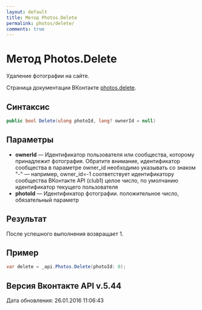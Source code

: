 ```yaml
---
layout: default
title: Метод Photos.Delete
permalink: photos/delete/
comments: true
---
```

# Метод Photos.Delete
Удаление фотографии на сайте.

Страница документации ВКонтакте [photos.delete](https://vk.com/dev/photos.delete).

## Синтаксис
``` csharp
public bool Delete(ulong photoId, long? ownerId = null)
```

## Параметры
+ **ownerId** — Идентификатор пользователя или сообщества, которому принадлежит фотография. Обратите внимание, идентификатор сообщества в параметре owner_id необходимо указывать со знаком "-" — например, owner_id=-1 соответствует идентификатору сообщества ВКонтакте API (club1)  целое число, по умолчанию идентификатор текущего пользователя
+ **photoId** — Идентификатор фотографии. положительное число, обязательный параметр

## Результат
После успешного выполнения возвращает 1.

## Пример
``` csharp
var delete = _api.Photos.Delete(photoId: 0);
```

## Версия Вконтакте API v.5.44
Дата обновления: 26.01.2016 11:06:43
